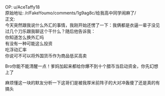 
OP: u/AceTaffy18  
原始地址: /r/FakeYoumo/comments/1g9ag8c/给我高中同学闹麻了/  
正文:  
今天突然跟我说什么外汇的事情，我刚开始还愣了一下：我俩都是衣逼一辈子没见过几个刀乐跟我聊这个干什么？随后他告诉我：  
你知道怎么换外汇吗  
有没有一种可能这么投资  
吃浮动汇率  
你说可不可以将外国货币作为商品低买高卖

Bro你能不能清醒一点！爹妈加起来都给你爆不到十个腊币当启动资金，你先幻想上了

  麻烦懂这一块的默友分析一下这哥们是被我厚米前阵子的大对冲轰傻了还是真的有搞头
